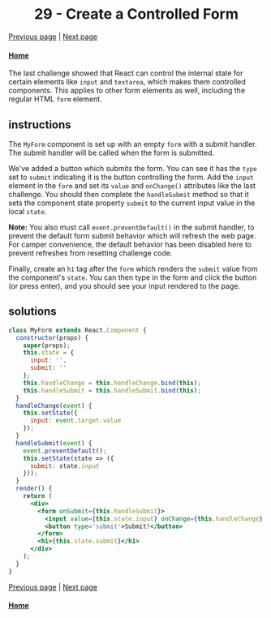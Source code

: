 # <center>29 - Create a Controlled Form</center>

[Previous page](28-create-a-controlled-input.md) | [Next page](30-pass-state-as-props-to-child-components.md)

#### [Home](https://github.com/beatlesm/beatlesm/tree/main/curriculum/challenges/03-front-end-development-libraries/react)


The last challenge showed that React can control the internal state for certain elements like `input` and `textarea`, which makes them controlled components. This applies to other form elements as well, including the regular HTML `form` element.

## instructions 

The `MyForm` component is set up with an empty `form` with a submit handler. The submit handler will be called when the form is submitted.

We've added a button which submits the form. You can see it has the `type` set to `submit` indicating it is the button controlling the form. Add the `input` element in the `form` and set its `value` and `onChange()` attributes like the last challenge. You should then complete the `handleSubmit` method so that it sets the component state property `submit` to the current input value in the local `state`.

**Note:** You also must call `event.preventDefault()` in the submit handler, to prevent the default form submit behavior which will refresh the web page. For camper convenience, the default behavior has been disabled here to prevent refreshes from resetting challenge code.

Finally, create an `h1` tag after the `form` which renders the `submit` value from the component's `state`. You can then type in the form and click the button (or press enter), and you should see your input rendered to the page.

## solutions 

```jsx
class MyForm extends React.Component {
  constructor(props) {
    super(props);
    this.state = {
      input: '',
      submit: ''
    };
    this.handleChange = this.handleChange.bind(this);
    this.handleSubmit = this.handleSubmit.bind(this);
  }
  handleChange(event) {
    this.setState({
      input: event.target.value
    });
  }
  handleSubmit(event) {
    event.preventDefault();
    this.setState(state => ({
      submit: state.input
    }));
  }
  render() {
    return (
      <div>
        <form onSubmit={this.handleSubmit}>
          <input value={this.state.input} onChange={this.handleChange} />
          <button type='submit'>Submit!</button>
        </form>
        <h1>{this.state.submit}</h1>
      </div>
    );
  }
}
```

[Previous page](28-create-a-controlled-input.md) | [Next page](30-pass-state-as-props-to-child-components.md)

#### [Home](https://github.com/beatlesm/beatlesm/tree/main/curriculum/challenges/03-front-end-development-libraries/react)

